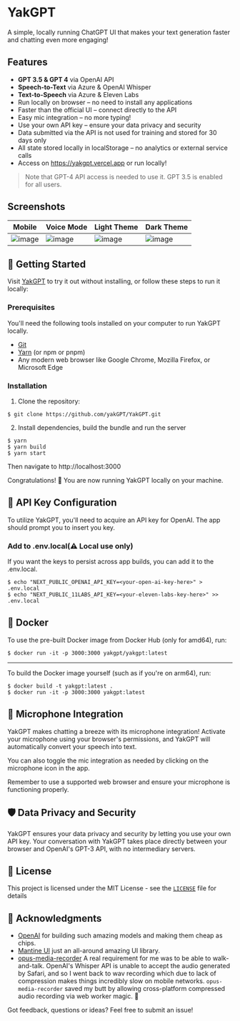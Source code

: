# YakGPT 

A simple, locally running ChatGPT UI that makes your text generation faster and chatting even more engaging!

## Features

- **GPT 3.5 & GPT 4** via OpenAI API
- **Speech-to-Text** via Azure & OpenAI Whisper
- **Text-to-Speech** via Azure & Eleven Labs
- Run locally on browser – no need to install any applications
- Faster than the official UI – connect directly to the API
- Easy mic integration – no more typing!
- Use your own API key – ensure your data privacy and security
- Data submitted via the API is not used for training and stored for 30 days only
- All state stored locally in localStorage – no analytics or external service calls
- Access on https://yakgpt.vercel.app or run locally!

> Note that GPT-4 API access is needed to use it. GPT 3.5 is enabled for all users.

## Screenshots

| Mobile                                                                                                           | Voice Mode                                                                                                       | Light Theme                                                                                                      | Dark Theme                                                                                                       |
| ---------------------------------------------------------------------------------------------------------------- | ---------------------------------------------------------------------------------------------------------------- | ---------------------------------------------------------------------------------------------------------------- | ---------------------------------------------------------------------------------------------------------------- |
| ![image](https://user-images.githubusercontent.com/129409586/229259007-ec4e0a27-cb5e-42fb-91b1-8e4efde99689.png) | ![image](https://user-images.githubusercontent.com/129409586/229259076-b29fe1e6-78a6-47c5-a330-fa34845a0e5f.png) | ![image](https://user-images.githubusercontent.com/129409586/229259145-0dd24f32-ea01-47f5-beab-68b80bfb1bb9.png) | ![image](https://user-images.githubusercontent.com/129409586/229259112-6e7223f8-d92d-49a7-9551-50276bf32089.png) |

## 🚀 Getting Started

Visit [YakGPT](https://yakgpt.vercel.app) to try it out without installing, or follow these steps to run it locally:

### Prerequisites

You'll need the following tools installed on your computer to run YakGPT locally.

- [Git](https://git-scm.com/)
- [Yarn](https://yarnpkg.com/) (or npm or pnpm)
- Any modern web browser like Google Chrome, Mozilla Firefox, or Microsoft Edge

### Installation

1. Clone the repository:

```
$ git clone https://github.com/yakGPT/YakGPT.git
```

2. Install dependencies, build the bundle and run the server

```
$ yarn
$ yarn build
$ yarn start
```

Then navigate to http://localhost:3000

Congratulations! 🎉 You are now running YakGPT locally on your machine.

## 🔑 API Key Configuration

To utilize YakGPT, you'll need to acquire an API key for OpenAI. The app should prompt you to insert you key.

### Add to .env.local(⚠️ Local use only)

If you want the keys to persist across app builds, you can add it to the .env.local.

```
$ echo "NEXT_PUBLIC_OPENAI_API_KEY=<your-open-ai-key-here>" > .env.local
$ echo "NEXT_PUBLIC_11LABS_API_KEY=<your-eleven-labs-key-here>" >> .env.local
```

## 🐳 Docker

To use the pre-built Docker image from Docker Hub (only for amd64), run:

```
$ docker run -it -p 3000:3000 yakgpt/yakgpt:latest
```

---

To build the Docker image yourself (such as if you're on arm64), run:

```
$ docker build -t yakgpt:latest .
$ docker run -it -p 3000:3000 yakgpt:latest
```

## 🎤 Microphone Integration

YakGPT makes chatting a breeze with its microphone integration! Activate your microphone using your browser's permissions, and YakGPT will automatically convert your speech into text.

You can also toggle the mic integration as needed by clicking on the microphone icon in the app.

Remember to use a supported web browser and ensure your microphone is functioning properly.

## 🛡️ Data Privacy and Security

YakGPT ensures your data privacy and security by letting you use your own API key. Your conversation with YakGPT takes place directly between your browser and OpenAI's GPT-3 API, with no intermediary servers.

## 📃 License

This project is licensed under the MIT License - see the [`LICENSE`](LICENSE) file for details

## 🙌 Acknowledgments

- [OpenAI](https://openai.com/) for building such amazing models and making them cheap as chips.
- [Mantine UI](https://ui.mantine.dev/) just an all-around amazing UI library.
- [opus-media-recorder](https://github.com/kbumsik/opus-media-recorder) A real requirement for me was to be able to walk-and-talk. OpenAI's Whisper API is unable to accept the audio generated by Safari, and so I went back to wav recording which due to lack of compression makes things incredibly slow on mobile networks. `opus-media-recorder` saved my butt by allowing cross-platform compressed audio recording via web worker magic. 🤗

Got feedback, questions or ideas? Feel free to submit an issue!
